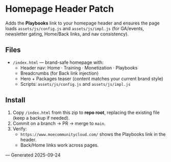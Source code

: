 # Homepage Header Patch

Adds the **Playbooks** link to your homepage header and ensures the page loads
`assets/js/config.js` and `assets/js/impl.js` (for GA/events, newsletter gating,
Home/Back links, and nav consistency).

## Files
- `/index.html` — brand-safe homepage with:
  - Header nav: Home · Training · Monetization · Playbooks
  - Breadcrumbs (for Back link injection)
  - Hero + Packages teaser (content matches your current brand style)
  - Scripts: `assets/js/config.js` and `assets/js/impl.js`

## Install
1. Copy `/index.html` from this zip to **repo root**, replacing the existing file (keep a backup if needed).
2. Commit on a branch → PR → merge to `main`.
3. Verify:
   - `https://www.moecommunitycloud.com/` shows the Playbooks link in the header.
   - Back/Home links work across pages.

— Generated 2025-09-24
